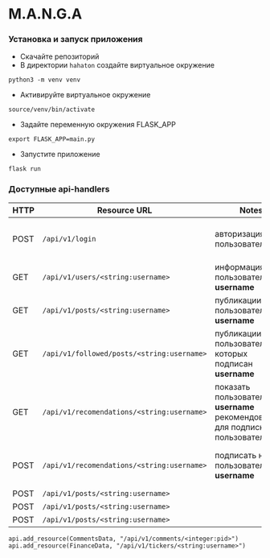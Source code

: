 # M.A.N.G.A
### Установка и запуск приложения
- Скачайте репозиторий
- В директории `hahaton` создайте виртуальное окружение
```
python3 -m venv venv
```

- Активируйте виртуальное окружение
```
source/venv/bin/activate
```

- Задайте переменную окружения FLASK_APP
```
export FLASK_APP=main.py
```

- Запустите приложение
```
flask run
```

### Доступные api-handlers

| HTTP      | Resource URL | Notes | POST DATA
| ----------- | ----------- | ---- | -----
| POST      | `/api/v1/login`      | авторизация пользователя | {"username": username, "password": password}
| GET   | `/api/v1/users/<string:username>`       | информация о пользователе **username**
| GET   | `/api/v1/posts/<string:username>`       | публикации пользователя **username**
| GET   | `/api/v1/followed/posts/<string:username>`       | публикации пользователей на которых подписан **username**
| GET   | `/api/v1/recomendations/<string:username>`       | показать пользователю **username** рекомендованных для подписки пользователей
| POST   | `/api/v1/recomendations/<string:username>`       | подписать на пользователя **username** | {"user_id": uid} - uid авторизованного пользователя
| POST   | `/api/v1/posts/<string:username>`       |
| POST   | `/api/v1/posts/<string:username>`       |
| POST   | `/api/v1/posts/<string:username>`       |


    api.add_resource(CommentsData, "/api/v1/comments/<integer:pid>")
    api.add_resource(FinanceData, "/api/v1/tickers/<string:username>")